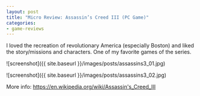 ```yaml
---
layout: post
title: "Micro Review: Assassin’s Creed III (PC Game)"
categories:
- game-reviews
---
```


I loved the recreation of revolutionary America (especially Boston) and liked the story/missions and characters. One of my favorite games of the series. 

![screenshot]({{ site.baseurl }}/images/posts/assassins3_01.jpg)

![screenshot]({{ site.baseurl }}/images/posts/assassins3_02.jpg)

<p>More info: <a href="https://en.wikipedia.org/wiki/Assassin's_Creed_III">https://en.wikipedia.org/wiki/Assassin's_Creed_III</a><p>

